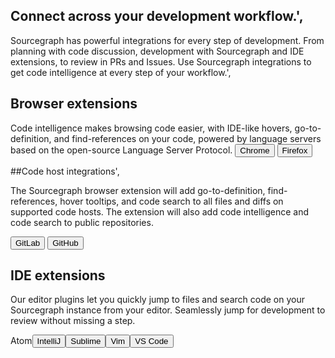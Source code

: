 ## Connect across your development workflow.',

Sourcegraph has powerful integrations for every step of development. From planning with code discussion, development with Sourcegraph and IDE extensions, to review in PRs and Issues. Use Sourcegraph integrations to get code intelligence at every step of your workflow.',

## Browser extensions

Code intelligence makes browsing code easier, with IDE-like hovers, go-to-definition, and find-references on your code, powered by language servers based on the open-source Language Server Protocol.
<button class="btn btn-secondary btn-integrations  btn-chrome "><span class="btn-icon"></span>Chrome</button>
<button class="btn btn-secondary btn-integrations  btn-firefox "><span class="btn-icon"></span>Firefox</button>

##Code host integrations',

The Sourcegraph browser extension will add go-to-definition, find-references, hover tooltips, and code search to all files and diffs on supported code hosts. The extension will also add code intelligence and code search to public repositories.

<button class="btn btn-secondary btn-integrations  btn-gitlab "><span class="btn-icon"></span>GitLab</button>
<button class="btn btn-secondary btn-integrations  btn-github "><span class="btn-icon"></span>GitHub</button>

## IDE extensions

Our editor plugins let you quickly jump to files and search code on your Sourcegraph instance from your editor. Seamlessly jump for development to review without missing a step.

<span class="btn-icon"></span>Atom</button><button class="btn btn-secondary btn-integrations  btn-intellij "><span class="btn-icon"></span>IntelliJ</button><button class="btn btn-secondary btn-integrations  btn-sublime "><span class="btn-icon"></span>Sublime</button><button class="btn btn-secondary btn-integrations  btn-vim "><span class="btn-icon"></span>Vim</button><button class="btn btn-secondary btn-integrations  btn-vscode "><span class="btn-icon"></span>VS Code</button>